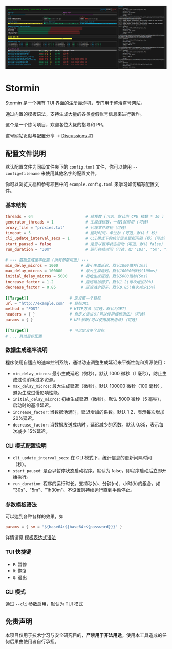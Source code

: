 ![Screenshot](./doc/screenshot.png)

# Stormin

Stormin 是一个拥有 TUI 界面的注册轰炸机，专门用于整治盗号网站。

通过内置的模板语法，支持生成大量的各类虚假账号信息来进行轰炸。

这个是一个练习项目，欢迎各位大佬的指导和 PR。

盗号网站贡献与配置分享 -> [Discussions #1](https://github.com/Noctiro/stormin/discussions/1)

## 配置文件说明

默认配置文件为同级文件夹下的 `config.toml` 文件，你可以使用 `--config=filename` 来使用其他名字的配置文件。

你可以浏览文档和参考项目中的 `example.config.toml` 来学习如何编写配置文件。

### 基本结构

```toml
threads = 64                       # 线程数 (可选，默认为 CPU 核数 * 16 )
generator_threads = 1              # 生成线程数，一般1就够用 (可选)
proxy_file = "proxies.txt"         # 代理文件路径（可选）
timeout = 5                        # 超时时间，单位秒 (可选，默认 5 秒)
cli_update_interval_secs = 1       # CLI模式下的统计信息更新间隔（秒）（可选）
start_paused = false               # 是否以暂停状态启动（可选，默认 false）
run_duration = "30m"               # 运行持续时间（可选，如 "10s", "5m", "1h"）

# --- 数据生成速率配置 (所有参数可选) ---
min_delay_micros = 1000          # 最小生成延迟，默认1000微秒(1ms)
max_delay_micros = 100000        # 最大生成延迟，默认100000微秒(100ms)
initial_delay_micros = 5000      # 初始生成延迟，默认5000微秒(5ms)
increase_factor = 1.2            # 延迟增加因子，默认1.2(每次增加20%)
decrease_factor = 0.85           # 延迟减少因子，默认0.85(每次减少15%)

[[Target]]                  # 定义第一个目标
url = "http://example.com"  # 目标URL
method = "POST"             # HTTP方法（可选，默认为GET）
headers = { }               # 自定义请求头(可以使用模板语法)（可选）
params = { }                # URL参数(可以使用模板语法)（可选）

[[Target]]                  # 可以定义多个目标
# ... 其他目标配置
```

### 数据生成速率说明

程序使用自适应的速率控制系统，通过动态调整生成延迟来平衡性能和资源使用：

- `min_delay_micros`: 最小生成延迟（微秒）。默认 1000 微秒（1 毫秒），防止生成过快消耗过多资源。
- `max_delay_micros`: 最大生成延迟（微秒）。默认 100000 微秒（100 毫秒），避免生成过慢影响性能。
- `initial_delay_micros`: 初始生成延迟（微秒）。默认 5000 微秒（5 毫秒），启动时的基准延迟。
- `increase_factor`: 当数据池满时，延迟增加的系数。默认 1.2，表示每次增加 20%延迟。
- `decrease_factor`: 当数据发送成功时，延迟减少的系数。默认 0.85，表示每次减少 15%延迟。

### CLI 模式配置说明

- `cli_update_interval_secs`: 在 CLI 模式下，统计信息的更新间隔时间（秒）。
- `start_paused`: 是否以暂停状态启动程序。默认为 false，即程序启动后立即开始执行。
- `run_duration`: 程序的运行时长。支持秒(s)、分钟(m)、小时(h)的组合，如 "30s"、"5m"、"1h30m"。不设置则持续运行直到手动停止。

### 参数模板语法

可以达到各种各样的效果，如

```toml
params = { sv = "${base64:${base64:${password}}}" }
```

详情请见 [模板表达式语法](./doc/grammar.md)

### TUI 快捷键

- `P`: 暂停
- `R`: 恢复
- `Q`: 退出

### CLI 模式

通过 `--cli` 参数启用，默认为 TUI 模式

## 免责声明

本项目仅用于技术学习与安全研究目的，**严禁用于非法用途**。使用本工具造成的任何后果由使用者自行承担。
